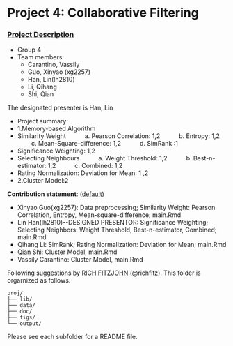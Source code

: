 # Project 4: Collaborative Filtering

### [Project Description](doc/project4_desc.md)

+ Group 4
+ Team members:
	+ Carantino, Vassily
	+ Guo, Xinyao (xg2257)
	+ Han, Lin(lh2810)
	+ Li, Qihang
	+ Shi, Qian
	
The designated presenter is Han, Lin
+ Project summary: 
+ 1.Memory-based Algorithm
+ Similarity Weight
           a. Pearson Correlation: 1,2
           b. Entropy: 1,2
           c. Mean-Square-difference: 1,2
           d. SimRank :1
+ Significance Weighting: 1,2
+ Selecting Neighbours
           a. Weight Threshold: 1,2
           b. Best-n-estimator: 1,2
           c. Combined: 1,2
+ Rating Normalization: Deviation for Mean: 1 ,2
+ 2.Cluster Model:2

	
**Contribution statement**: ([default](doc/a_note_on_contributions.md))
+ Xinyao Guo(xg2257): Data preprocessing; Similarity Weight: Pearson Correlation, Entropy, Mean-square-difference; main.Rmd
+ Lin Han(lh2810)--DESIGNED PRESENTOR: Significance Weighting; Selecting Neighbors: Weight Threshold, Best-n-estimator, Combined; main.Rmd
+ Qihang Li: SimRank; Rating Normalization: Deviation for Mean; main.Rmd
+ Qian Shi: Cluster Model, main.Rmd
+ Vassily Carantino: Cluster Model, main.Rmd

Following [suggestions](http://nicercode.github.io/blog/2013-04-05-projects/) by [RICH FITZJOHN](http://nicercode.github.io/about/#Team) (@richfitz). This folder is orgarnized as follows.

```
proj/
├── lib/
├── data/
├── doc/
├── figs/
└── output/
```

Please see each subfolder for a README file.
